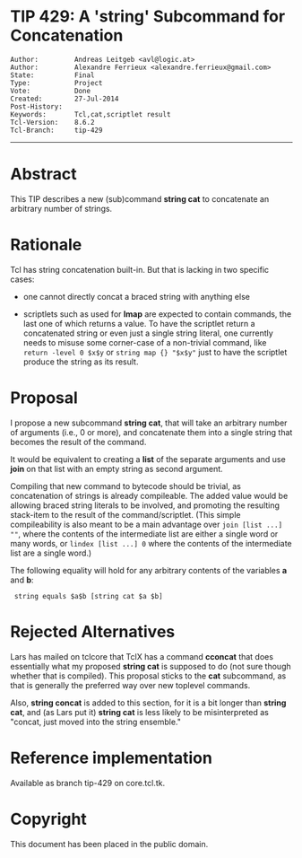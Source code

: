 # TIP 429: A 'string' Subcommand for Concatenation
	Author:         Andreas Leitgeb <avl@logic.at>
	Author:         Alexandre Ferrieux <alexandre.ferrieux@gmail.com>
	State:          Final
	Type:           Project
	Vote:           Done
	Created:        27-Jul-2014
	Post-History:   
	Keywords:       Tcl,cat,scriptlet result
	Tcl-Version:    8.6.2
	Tcl-Branch:     tip-429
-----

# Abstract

This TIP describes a new \(sub\)command **string cat** to concatenate an
arbitrary number of strings.

# Rationale

Tcl has string concatenation built-in. But that is lacking in two specific
cases:

   * one cannot directly concat a braced string with anything else

   * scriptlets such as used for **lmap** are expected to contain commands,
     the last one of which returns a value. To have the scriptlet return a
     concatenated string or even just a single string literal, one currently
     needs to misuse some corner-case of a non-trivial command, like `return
     -level 0 $x$y` or `string map {} "$x$y"` just to have the scriptlet
     produce the string as its result.

# Proposal

I propose a new subcommand **string cat**, that will take an arbitrary
number of arguments \(i.e., 0 or more\), and concatenate them into a single
string that becomes the result of the command.

It would be equivalent to creating a **list** of the separate arguments and
use **join** on that list with an empty string as second argument.

Compiling that new command to bytecode should be trivial, as concatenation of
strings is already compileable. The added value would be allowing braced
string literals to be involved, and promoting the resulting stack-item to the
result of the command/scriptlet. \(This simple compileability is also meant to
be a main advantage over `join [list ...] ""`, where the contents of the
intermediate list are either a single word or many words, or `lindex [list
...] 0` where the contents of the intermediate list are a single word.\)

The following equality will hold for any arbitrary contents of the variables
**a** and **b**:

	 string equals $a$b [string cat $a $b]

# Rejected Alternatives

Lars has mailed on tclcore that TclX has a command **cconcat** that does essentially what my proposed **string cat** is supposed to do \(not sure though whether that is compiled\). This proposal sticks to the **cat** subcommand, as that is generally the preferred way over new toplevel commands.

Also, **string concat** is added to this section, for it is a bit longer than **string cat**, and \(as Lars put it\) **string cat** is less likely to be misinterpreted as "concat, just moved into the string ensemble."

# Reference implementation

Available as branch tip-429 on core.tcl.tk.

# Copyright

This document has been placed in the public domain.
